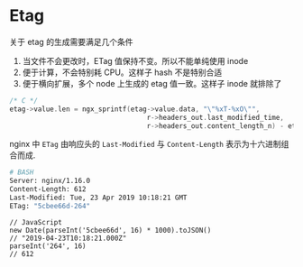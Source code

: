 <!--
Created: Fri Dec 13 2019 10:14:41 GMT+0800 (China Standard Time)
Modified: Mon Dec 16 2019 17:13:59 GMT+0800 (China Standard Time)
-->

# Etag

关于 etag 的生成需要满足几个条件

1. 当文件不会更改时，ETag 值保持不变。所以不能单纯使用 inode
2. 便于计算，不会特别耗 CPU。这样子 hash 不是特别合适
3. 便于横向扩展，多个 node 上生成的 etag 值一致。这样子 inode 就排除了

``` C
/* C */
etag->value.len = ngx_sprintf(etag->value.data, "\"%xT-%xO\"",
                                  r->headers_out.last_modified_time,
                                  r->headers_out.content_length_n) - etag->value.data;
```

nginx 中 `ETag` 由响应头的 `Last-Modified` 与 `Content-Length` 表示为十六进制组合而成.

``` BASH
# BASH
Server: nginx/1.16.0
Content-Length: 612
Last-Modified: Tue, 23 Apr 2019 10:18:21 GMT
ETag: "5cbee66d-264"
```

``` JS
// JavaScript
new Date(parseInt('5cbee66d', 16) * 1000).toJSON()
// "2019-04-23T10:18:21.000Z"
parseInt('264', 16)
// 612
```

